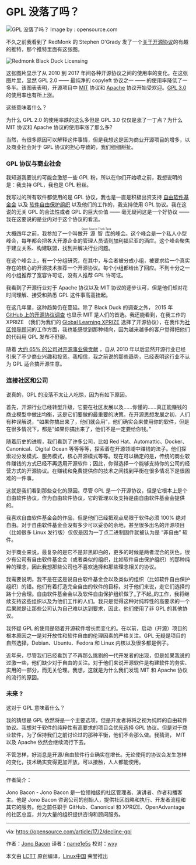 GPL 没落了吗？
===================================

![GPL 没落了吗？](https://opensource.com/sites/default/files/styles/image-full-size/public/images/law/LAW_vaguepatent_520x292.png?itok=9It-cWjB "The decline of GPL?") 
Image by : opensource.com

不久之前我看到了 RedMonk 的 Stephen O'Grady 发了一个[关于开源协议][2]的有趣的推特，那个推特里面有这张图。

![Redmonk Black Duck Licensing](http://sogrady-media.redmonk.com/sogrady/files/2017/01/OSS-blk-duck-licensing-0110-0117-wm-2.png "Redmonk Black Duck Licensing") 

这张图片显示了从 2010 到 2017 年间各种开源协议之间的使用率的变化。在这张图片里，显然 GPL 2.0 —— 最纯净的 copyleft 协议之一 —— 的使用率降低了一多半。该图表表明，开源项目中 [MIT][3] 协议和 [Apache][4] 协议开始受欢迎。[GPL 3.0][5] 的使用率也有所上涨。

这些意味着什么？

为什么 GPL 2.0 的使用率跌的这么多但是 GPL 3.0 仅仅是涨了一丁点？为什么 MIT 协议和 Apache 协议的使用率涨了那么多?

当然，有很多原因可以解释这件事情，但是我想这是因为商业开源项目的增多，以及商业社会对于 GPL 协议的担心导致的，我们细细掰扯。

### GPL 协议与商业社会

我知道我要说的可能会激怒一些 GPL 粉，所以在你们开始喷之前，我想说明的是：我支持 GPL，我也是 GPL 粉丝。

我写过的所有软件都使用的是 GPL 协议，我也是一直是积极出资支持 [自由软件基金会][6] 以及 [软件自由保护组织][7] 以及他们的工作的，我支持使用 GPL 协议。我在这说的无关 GPL 的合法性或者 GPL 的巨大价值 —— 毫无疑问这是一个好协议 —— 我在这要说的是业内对于这个协议的看法。

大概四年之前，我参加了一个叫做<ruby>开源智库<rt>Open Source Think Tank</rt></ruby>的峰会。这个峰会是一个私人小型峰会，每年都会把各大开源企业的管理人员请到加利福尼亚的酒庄。这个峰会聚焦于建立关系、构建联盟，找到并解决行业问题。

在这个峰会上，有一个分组研究，在其中，与会者被分成小组，被要求给一个真实存在的核心的开源技术推荐一个开源协议。每个小组都给出了回应。不到十分之一的小组推荐了宽容许可证，没有人推荐 GPL 许可证。

我看到了开源行业对于 Apache 协议以及 MIT 协议的逐步认可，但是他们却对花时间理解、接受和熟悉 GPL 这件事高高挂起。

在这几年里，这种趋势仍在蔓延。除了 Black Duck 的调查之外， 2015 年 [GitHub 上的开源协议调查][8] 也显示 MIT 是人们的首选。我还能看到，在我工作的 XPRIZE （我们为我们的 [Global Learning XPRIZE][9] 选择了开源协议），在我作为[社区领导顾问][10]的工作方面，我也能感觉到那种倾向，因为越来越多的客户觉得把他们的代码用 GPL 发布不舒服。

随着 [大约 65% 的公司对开源事业做贡献][11] ，自从 2010 年以后显然开源行业已经引来了不少商业兴趣和投资。我相信，我之前说的那些趋势，已经表明这行业不认为 GPL 适合搞开源生意。

### 连接社区和公司

说真的，GPL 的没落不太让人吃惊，因为有如下原因。

首先，开源行业已经转型升级，它要在社区发展以及……你懂的……真正能赚钱的商业模型中做出均衡，这是它们要做的最重要的决策。在开源思想发展之初，人们有种误解说，“如果你搞出来了，他们就会用”，他们确实会来使用你的软件，但是在很多情况下，都是“如果你搞出来了，他们不是一定要给你钱。”

随着历史的进程，我们看到了许多公司，比如 Red Hat、Automattic、Docker、Canonical、Digital Ocean 等等等等，探索着在开源领域中赚钱的法子。他们探索过分发模式、服务模式，核心开源模式等等。现在可以确定的是，传统的商业软件赚钱的方式已经不再适用开源软件；因此，你得选择一个能够支持你的公司的经营方式的开源协议。在赚钱和免费提供你的技术之间找到平衡在很多情况下是很困难的一件事。

这就是我们看到那些变化的原因。尽管 GPL 是一个开源协议，但是它根本上是个自由软件协议，作为自由软件协议，它的管理以及支持是由自由软件基金会提供的。

我喜欢自由软件基金会的作品，但是他们已经把观点局限于软件必须 100% 绝对自由。对于自由软件基金会没有多少可以妥协的余地，甚至很多出名的开源项目（比如很多 Linux 发行版）仅仅是因为一丁点二进制固件就被认为是 “非自由” 软件。

对于商业来说，最复杂的是它不是非黑即白的，更多的时候是两者混合的灰色，很少有公司有自由软件基金会（或者类似的组织，比如软件自由保护组织）的那种纯粹的理念，因此我想那些公司也不喜欢选择和那些理念相关的协议。

我需要说明，我不是在这是说自由软件基金会以及类似的组织（比如软件自由保护组织）的错。他们有着打造完全自由的软件的目标，对于他们来说，走它们选择的路十分合理。自由软件基金会以及软件自由保护组织做了_了不起_的工作，我将继续支持这些组织以及为他们工作的人们。我只是觉得这种对纯粹性的高要求的一个后果就是让那些公司认为自己难以达到要求，因此，他们使用了非 GPL 的其他协议。

我怀疑 GPL 的使用是随着开源软件增长而变化的。在以前，启动（开源）项目的根本原因之一是对开放性和软件自由的伦理因素的严格关注。GPL 无疑是项目的自然选择，Debian、Ubuntu、Fedora 和 Linux 内核以及很多都是例子。

近年来，尽管我们已经看到了不再那么挑剔的一代开发者的出现，但是如果我说的过激一些，他们缺少对于自由的关注。对于他们来说开源软件是构建软件的务实、实用的一部分，而无关伦理。我想，这就是为什么我们发现 MIT 和 Apache 协议的流行的原因。

### 未来 ?

这对于 GPL 意味着什么？

我的猜想是 GPL 依然将是一个主要选项，但是开发者将将之视为纯粹的自由软件协议。我想对于软件的纯粹性有高要求的项目会优先选择 GPL 协议。但是对于商业软件，为了保持我们之前讨论过的那种平衡，他们不会那么做。我猜测， MIT 以及 Apache 依然会继续流行下去。

不管怎样，好消息是开源/自由软件行业确实在增长。无论使用的协议会发生怎样的变化，技术确实变得更加开放，可以接触，人人都能使用。

--------------------------------------------------------------------------------

作者简介：

Jono Bacon - Jono Bacon 是一位领袖级的社区管理者、演讲者、作者和播客主。他是 Jono Bacon 咨询公司的创始人，提供社区战略和执行、开发者流程和其它的服务。他之前任职于 GitHub、Canonical 和 XPRIZE、OpenAdvantage 的社区总监，并为大量的组织提供咨询和顾问服务。

--------------------------------------------------------------------------------

via: https://opensource.com/article/17/2/decline-gpl

作者：[Jono Bacon][a]
译者：[name1e5s](https://github.com/name1e5s)
校对：[wxy](https://github.com/wxy)

本文由 [LCTT](https://github.com/LCTT/TranslateProject) 原创编译，[Linux中国](https://linux.cn/) 荣誉推出

[a]:https://opensource.com/users/jonobacon
[1]:https://opensource.com/article/17/2/decline-gpl?rate=WfBHpUyo5BSde1SNTJjuzZTJbjkZTES77tcHwpfTMdU
[2]:https://twitter.com/sogrady/status/820001441733607424
[3]:https://opensource.org/licenses/MIT
[4]:http://apache.org/licenses/
[5]:https://www.gnu.org/licenses/gpl-3.0.en.html
[6]:http://www.fsf.org/
[7]:https://sfconservancy.org/
[8]:https://github.com/blog/1964-open-source-license-usage-on-github-com
[9]:http://learning.xprize.org/
[10]:http://www.jonobacon.org/consulting
[11]:https://opensource.com/business/16/5/2016-future-open-source-survey
[12]:https://opensource.com/user/26312/feed
[13]:https://opensource.com/article/17/2/decline-gpl#comments
[14]:https://opensource.com/users/jonobacon
